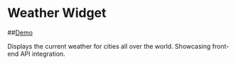 # Weather Widget

##[Demo](http://cameronlaing.ca/projects/current-weather/index.html)

Displays the current weather for cities all over the world. Showcasing front-end API integration. 
